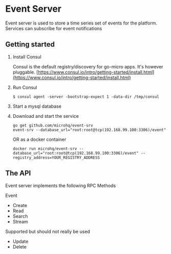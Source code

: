 # Event Server

Event server is used to store a time series set of events for the platform. Services can subscribe for event notifications

## Getting started

1. Install Consul

	Consul is the default registry/discovery for go-micro apps. It's however pluggable.
	[https://www.consul.io/intro/getting-started/install.html](https://www.consul.io/intro/getting-started/install.html)

2. Run Consul
	```
	$ consul agent -server -bootstrap-expect 1 -data-dir /tmp/consul
	```

3. Start a mysql database

4. Download and start the service

	```shell
	go get github.com/microhq/event-srv
	event-srv --database_url="root:root@tcp(192.168.99.100:3306)/event"
	```

	OR as a docker container

	```shell
	docker run microhq/event-srv --database_url="root:root@tcp(192.168.99.100:3306)/event" --registry_address=YOUR_REGISTRY_ADDRESS
	```

## The API
Event server implements the following RPC Methods

Event
- Create
- Read
- Search
- Stream

Supported but should not really be used
- Update
- Delete

